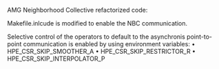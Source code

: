 AMG Neighborhood  Collective refactorized code:

Makefile.inlcude is modified to enable the NBC communication. 

Selective control of the operators to default to the asynchronis point-to-point communication is enabled by using environment variables:
•	HPE_CSR_SKIP_SMOOTHER_A
•	HPE_CSR_SKIP_RESTRICTOR_R
•	HPE_CSR_SKIP_INTERPOLATOR_P


